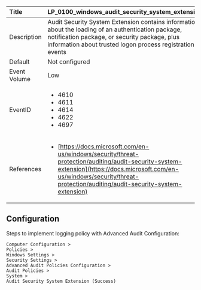 | Title          | LP_0100_windows_audit_security_system_extension                                                                     |
|:---------------|:--------------------------------------------------------------------------------|
| Description    | Audit Security System Extension contains information about the loading of an  authentication package, notification package, or security package, plus  information about trusted logon process registration events                                                               |
| Default        | Not configured                                                                   |
| Event Volume   | Low                                                                    |
| EventID        | <ul><li>4610</li><li>4611</li><li>4614</li><li>4622</li><li>4697</li></ul>         |
| References     | <ul><li>[https://docs.microsoft.com/en-us/windows/security/threat-protection/auditing/audit-security-system-extension](https://docs.microsoft.com/en-us/windows/security/threat-protection/auditing/audit-security-system-extension)</li></ul> |



## Configuration

Steps to implement logging policy with Advanced Audit Configuration:
```
Computer Configuration > 
Policies > 
Windows Settings > 
Security Settings > 
Advanced Audit Policies Configuration > 
Audit Policies > 
System > 
Audit Security System Extension (Success)
```


